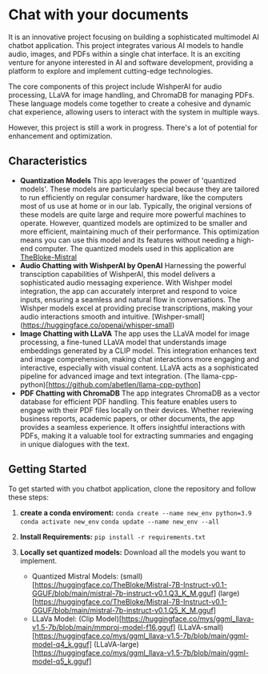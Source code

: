 # Chat with your documents

It is an innovative project focusing on building a sophisticated multimodel AI chatbot application. This project integrates various AI models to handle audio, images, and PDFs within a single chat interface. It is an exciting venture for anyone interested in AI and software development, providing a platform to explore and implement cutting-edge technologies.


The core components of this project include WishperAI for audio processing, LLaVA for image handling, and ChromaDB for managing PDFs. These language models come together to create a cohesive and dynamic chat experience, allowing users to interact with the system in multiple ways.


However, this project is still a work in progress. There's a lot of potential for enhancement and optimization.

## Characteristics
* **Quantization Models**
 This app leverages the power of 'quantized models'. These models are particularly special because they are tailored to run efficiently on regular consumer hardware, like the computers most of us use at home or in our lab. Typically, the original versions of these models are quite large and require more powerful machines to operate. However, quantized models are optimized to be smaller and more efficient, maintaining much of their performance. This optimization means you can use this model and its features without needing a high-end computer. The quantized models used in this application are  [TheBloke-Mistral](https://huggingface.co/TheBloke/Mistral-7B-Instruct-v0.1-GGUF)
* **Audio Chatting with WishperAI by OpenAI**
  Harnessing the powerful transciption capabilities of WishperAI, this model delivers a sophisticated audio messaging experience. With Wishper model integration, the app can accurately interpret and respond to voice inputs, ensuring a seamless and natural flow in conversations. The Wishper models excel at providing precise transcriptions, making your audio interactions smooth and intuitive. [Wishper-small] (https://huggingface.co/openai/whisper-small)
* **Image Chatting with LLaVA**
  The app uses the LLaVA model for image processing, a fine-tuned LLaVA model that understands image embeddings generated by a CLIP model. This integration enhances text and image comprehension, making chat interactions more engaging and interactive, especially with visual content. LLaVA acts as a sophisticated pipeline for advanced image and text integration. (The llama-cpp-python)[https://github.com/abetlen/llama-cpp-python]
* **PDF Chatting with ChromaDB**
The app integrates ChromaDB as a vector database for efficient PDF handling. This feature enables users to engage with their PDF files locally on their devices. Whether reviewing business reports, academic papers, or other documents, the app provides a seamless experience. It offers insightful interactions with PDFs, making it a valuable tool for extracting summaries and engaging in unique dialogues with the text.

## Getting Started 
To get started with you chatbot application, clone the repository and follow these steps:
1. **create a conda enviroment:**
    `conda create --name new_env python=3.9`
    `conda activate new_env`
    `conda update --name new_env --all`
2. **Install Requirements:**
    `pip install -r requirements.txt`

3. **Locally set quantized models:**
   Download all the models you want to implement.
   * Quantized Mistral Models: (small)[https://huggingface.co/TheBloke/Mistral-7B-Instruct-v0.1-GGUF/blob/main/mistral-7b-instruct-v0.1.Q3_K_M.gguf]
                               (large)[https://huggingface.co/TheBloke/Mistral-7B-Instruct-v0.1-GGUF/blob/main/mistral-7b-instruct-v0.1.Q5_K_M.gguf]
   * LLaVa Model: (Clip Model)[https://huggingface.co/mys/ggml_llava-v1.5-7b/blob/main/mmproj-model-f16.gguf]
                  (LLaVA-small)[https://huggingface.co/mys/ggml_llava-v1.5-7b/blob/main/ggml-model-q4_k.gguf]
                   (LLaVA-large)[https://huggingface.co/mys/ggml_llava-v1.5-7b/blob/main/ggml-model-q5_k.gguf]
   
 
